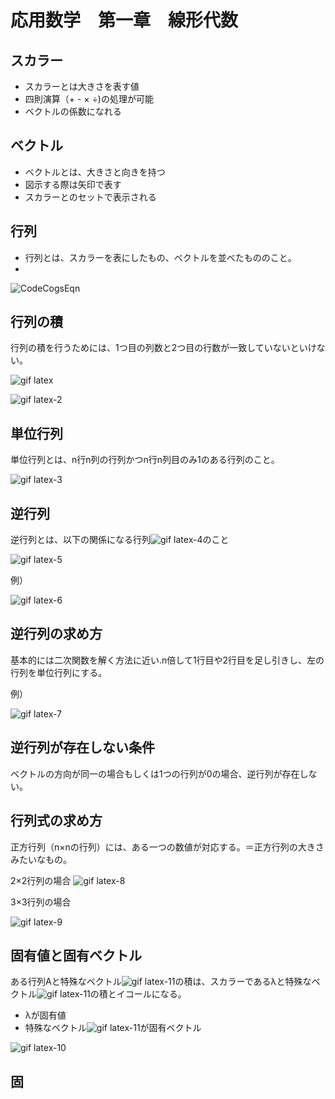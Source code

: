 # 応用数学　第一章　線形代数

## スカラー
- スカラーとは大きさを表す値
- 四則演算（+ - × ÷)の処理が可能
- ベクトルの係数になれる

## ベクトル
- ベクトルとは、大きさと向きを持つ
- 図示する際は矢印で表す
- スカラーとのセットで表示される

## 行列
- 行列とは、スカラーを表にしたもの、ベクトルを並べたもののこと。
- 
![CodeCogsEqn](https://user-images.githubusercontent.com/85814165/138547835-4e9ebe4e-e3e3-45c8-a457-7efc522958c0.gif)

## 行列の積
行列の積を行うためには、1つ目の列数と2つ目の行数が一致していないといけない。

![gif latex](https://user-images.githubusercontent.com/85814165/138548178-cd3bdc05-76f9-4b0d-94bf-a24bca855f87.gif)

![gif latex-2](https://user-images.githubusercontent.com/85814165/138548268-d14ddbba-fb3d-4ec7-95ce-b4d0d86a65bd.gif)

## 単位行列
単位行列とは、n行n列の行列かつn行n列目のみ1のある行列のこと。

![gif latex-3](https://user-images.githubusercontent.com/85814165/138548384-98bc850c-837f-4208-b463-66d8e2b7b8be.gif)

## 逆行列
逆行列とは、以下の関係になる行列![gif latex-4](https://user-images.githubusercontent.com/85814165/138548414-3bba5c62-a1a4-440f-bffd-e90f1abc8661.gif)のこと

![gif latex-5](https://user-images.githubusercontent.com/85814165/138548441-29bed48b-7b49-4970-92e3-d18749140ada.gif)

例）

![gif latex-6](https://user-images.githubusercontent.com/85814165/138548493-3fbfc6f9-a0ec-4709-bd29-47e45a4d6afa.gif)

## 逆行列の求め方
基本的には二次関数を解く方法に近い.n倍して1行目や2行目を足し引きし、左の行列を単位行列にする。

例）

![gif latex-7](https://user-images.githubusercontent.com/85814165/138548906-d5ed2773-bf3b-49d6-89dd-f9a7d65912a6.gif)

## 逆行列が存在しない条件
ベクトルの方向が同一の場合もしくは1つの行列が0の場合、逆行列が存在しない。

## 行列式の求め方
正方行列（n×nの行列）には、ある一つの数値が対応する。＝正方行列の大きさみたいなもの。

2×2行列の場合
![gif latex-8](https://user-images.githubusercontent.com/85814165/138549163-d2cd86cd-de88-4289-abff-78e6cf9d2112.gif)

3×3行列の場合

![gif latex-9](https://user-images.githubusercontent.com/85814165/138549255-6978a867-388b-4482-aee9-49448e015624.gif)

## 固有値と固有ベクトル
ある行列Aと特殊なベクトル![gif latex-11](https://user-images.githubusercontent.com/85814165/138549328-998a64e5-3214-4ecc-857e-af2f8065983a.gif)の積は、スカラーであるλと特殊なベクトル![gif latex-11](https://user-images.githubusercontent.com/85814165/138549342-bd5b3185-0161-4126-afe3-751df9a15516.gif)の積とイコールになる。

- λが固有値
- 特殊なベクトル![gif latex-11](https://user-images.githubusercontent.com/85814165/138549377-72fdad4f-372f-4de1-81ee-3e4f5e84f841.gif)が固有ベクトル

![gif latex-10](https://user-images.githubusercontent.com/85814165/138549299-661c756c-de7f-43be-a5ef-12696728c478.gif)

## 固
